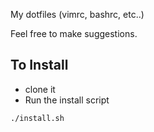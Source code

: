 My dotfiles (vimrc, bashrc, etc..)

Feel free to make suggestions.

## To Install

* clone it
* Run the install script

 ```
 ./install.sh
 ```
